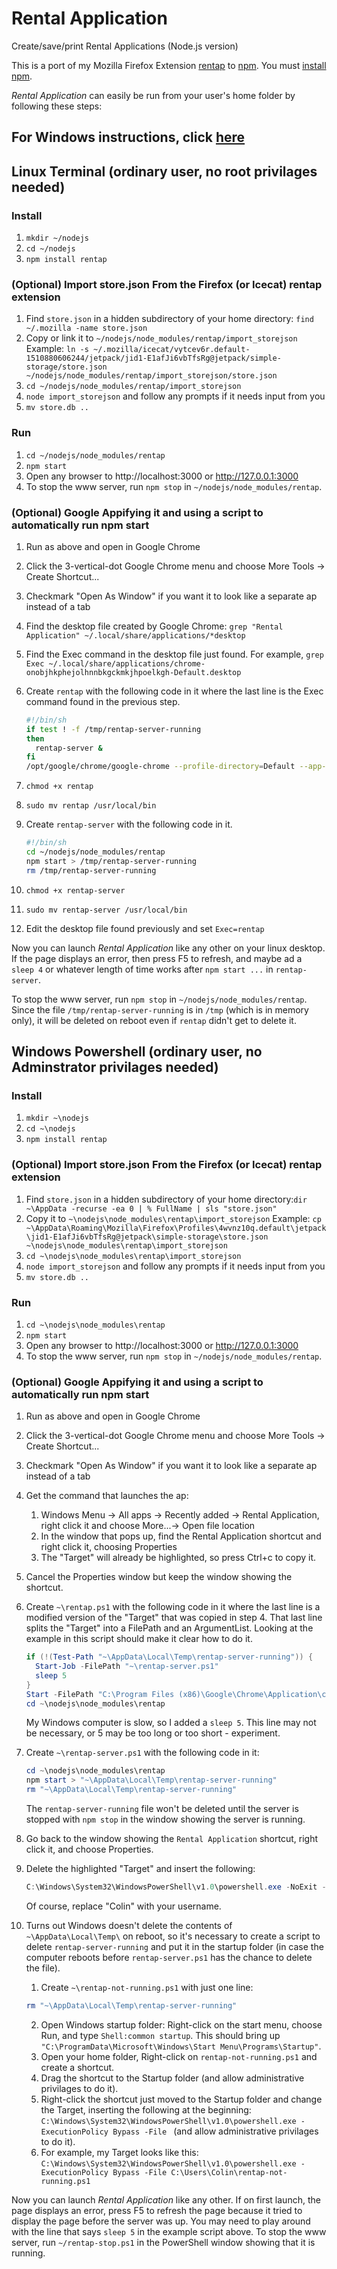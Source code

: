 # Rental Application
Create/save/print Rental Applications (Node.js version)

This is a port of my Mozilla Firefox Extension [rentap](https://github.com/colinkeenan/rentap) to [npm](https://www.npmjs.com/). You must [install npm](https://docs.npmjs.com/getting-started/installing-node#1-install-nodejs--npm). 

*Rental Application* can easily be run from your user's home folder by following these steps:

## For Windows instructions, click [here](https://github.com/colinkeenan/rentap.js#windows-powershell-ordinary-user-no-adminstrator-privilages-needed)

## Linux Terminal (ordinary user, no root privilages needed)
### Install
1. `mkdir ~/nodejs`
2. `cd ~/nodejs`
3. `npm install rentap`

### (Optional) Import store.json From the Firefox (or Icecat) rentap extension
1. Find `store.json` in a hidden subdirectory of your home directory: `find ~/.mozilla -name store.json`
2. Copy or link it to `~/nodejs/node_modules/rentap/import_storejson` Example: `ln -s ~/.mozilla/icecat/vytcev6r.default-1510880606244/jetpack/jid1-E1afJi6vbTfsRg@jetpack/simple-storage/store.json ~/nodejs/node_modules/rentap/import_storejson/store.json`
3. `cd ~/nodejs/node_modules/rentap/import_storejson`
4. `node import_storejson` and follow any prompts if it needs input from you
5. `mv store.db ..`

### Run
1. `cd ~/nodejs/node_modules/rentap`
2. `npm start`
3. Open any browser to http://localhost:3000 or http://127.0.0.1:3000
4. To stop the www server, run `npm stop` in `~/nodejs/node_modules/rentap`.

### (Optional) Google Appifying it and using a script to automatically run npm start
1. Run as above and open in Google Chrome
2. Click the 3-vertical-dot Google Chrome menu and choose More Tools -> Create Shortcut...
3. Checkmark "Open As Window" if you want it to look like a separate ap instead of a tab
4. Find the desktop file created by Google Chrome: `grep "Rental Application" ~/.local/share/applications/*desktop`
5. Find the Exec command in the desktop file just found. For example, `grep Exec ~/.local/share/applications/chrome-onobjhkphejolhnnbkgckmkjhpoelkgh-Default.desktop`
6. Create `rentap` with the following code in it where the last line is the Exec command found in the previous step.

    ```bash
    #!/bin/sh
    if test ! -f /tmp/rentap-server-running
    then
      rentap-server &
    fi
    /opt/google/chrome/google-chrome --profile-directory=Default --app-id=onobjhkphejolhnnbkgckmkjhpoelkgh
    ```
7. `chmod +x rentap`
8. `sudo mv rentap /usr/local/bin`
9. Create `rentap-server` with the following code in it.

    ```bash
    #!/bin/sh
    cd ~/nodejs/node_modules/rentap
    npm start > /tmp/rentap-server-running
    rm /tmp/rentap-server-running
    ```

10. `chmod +x rentap-server`
11. `sudo mv rentap-server /usr/local/bin`
12. Edit the desktop file found previously and set `Exec=rentap`

Now you can launch *Rental Application* like any other on your linux desktop. 
If the page displays an error, then press F5 to refresh, and maybe ad a `sleep 4` or whatever length of time works after `npm start ...` in `rentap-server`.

To stop the www server, run `npm stop` in `~/nodejs/node_modules/rentap`.
Since the file `/tmp/rentap-server-running` is in `/tmp` (which is in memory only), it will be deleted on reboot even if `rentap` didn't get to delete it.

## Windows Powershell (ordinary user, no Adminstrator privilages needed)
### Install
1. `mkdir ~\nodejs`
2. `cd ~\nodejs`
3. `npm install rentap`

### (Optional) Import store.json From the Firefox (or Icecat) rentap extension
1. Find `store.json` in a hidden subdirectory of your home directory:`dir ~\AppData -recurse -ea 0 | % FullName | sls "store.json"`
2. Copy it to `~\nodejs\node_modules\rentap\import_storejson` Example: `cp ~\AppData\Roaming\Mozilla\Firefox\Profiles\4wvnz10q.default\jetpack\jid1-E1afJi6vbTfsRg@jetpack\simple-storage\store.json ~\nodejs\node_modules\rentap\import_storejson`
3. `cd ~\nodejs\node_modules\rentap\import_storejson`
4. `node import_storejson` and follow any prompts if it needs input from you
5. `mv store.db ..`

### Run
1. `cd ~\nodejs\node_modules\rentap`
2. `npm start`
3. Open any browser to http://localhost:3000 or http://127.0.0.1:3000
4. To stop the www server, run `npm stop` in `~/nodejs/node_modules/rentap`.

### (Optional) Google Appifying it and using a script to automatically run npm start
1. Run as above and open in Google Chrome
2. Click the 3-vertical-dot Google Chrome menu and choose More Tools -> Create Shortcut...
3. Checkmark "Open As Window" if you want it to look like a separate ap instead of a tab
4. Get the command that launches the ap:
    1. Windows Menu -> All apps -> Recently added -> Rental Application, right click it and choose More...-> Open file location
    2. In the window that pops up, find the Rental Application shortcut and right click it, choosing Properties
    3. The "Target" will already be highlighted, so press Ctrl+c to copy it.
5. Cancel the Properties window but keep the window showing the shortcut.
6. Create `~\rentap.ps1` with the following code in it where the last line is a modified version of the "Target" that was copied in step 4. That last line splits the "Target" into a FilePath and an ArgumentList. Looking at the example in this script should make it clear how to do it.

    ```ps1
    if (!(Test-Path "~\AppData\Local\Temp\rentap-server-running")) {
      Start-Job -FilePath "~\rentap-server.ps1"
      sleep 5
    }
    Start -FilePath "C:\Program Files (x86)\Google\Chrome\Application\chrome.exe" -ArgumentList "--profile-directory=Default --app-id=onobjhkphejolhnnbkgckmkjhpoelkgh"
    cd ~\nodejs\node_modules\rentap
    ```
    My Windows computer is slow, so I added a `sleep 5`. This line may not be necessary, or 5 may be too long or too short - experiment.

7. Create `~\rentap-server.ps1` with the following code in it:

    ```ps1
    cd ~\nodejs\node_modules\rentap
    npm start > "~\AppData\Local\Temp\rentap-server-running"
    rm "~\AppData\Local\Temp\rentap-server-running"
    ```
    The `rentap-server-running` file won't be deleted until the server is stopped with `npm stop` in the window showing the server is running.

9. Go back to the window showing the `Rental Application` shortcut, right click it, and choose Properties.
10. Delete the highlighted "Target" and insert the following:

    ```ps1
    C:\Windows\System32\WindowsPowerShell\v1.0\powershell.exe -NoExit -File C:\Users\Colin\rentap.ps1
    ```
    Of course, replace "Colin" with your username.

11. Turns out Windows doesn't delete the contents of `~\AppData\Local\Temp\` on reboot, so it's necessary to create a script to delete `rentap-server-running` and put it in the startup folder (in case the computer reboots before `rentap-server.ps1` has the chance to delete the file).
    1. Create `~\rentap-not-running.ps1` with just one line:

    ```ps1
    rm "~\AppData\Local\Temp\rentap-server-running"
    ```
    2. Open Windows startup folder: Right-click on the start menu, choose Run, and type `Shell:common startup`. This should bring up `"C:\ProgramData\Microsoft\Windows\Start Menu\Programs\Startup"`.
    3. Open your home folder, Right-click on `rentap-not-running.ps1` and create a shortcut.
    4. Drag the shortcut to the Startup folder (and allow administrative privilages to do it).
    5. Right-click the shortcut just moved to the Startup folder and change the Target, inserting the following at the beginning: `C:\Windows\System32\WindowsPowerShell\v1.0\powershell.exe -ExecutionPolicy Bypass -File ` (and allow administrative privilages to do it).
    6. For example, my Target looks like this: `C:\Windows\System32\WindowsPowerShell\v1.0\powershell.exe -ExecutionPolicy Bypass -File C:\Users\Colin\rentap-not-running.ps1`

Now you can launch *Rental Application* like any other. If on first launch, the page displays an error, press F5 to refresh the page because it tried to display the page before the server was up. You may need to play around with the line that says `sleep 5` in the example script above.
To stop the www server, run `~/rentap-stop.ps1` in the PowerShell window showing that it is running.

